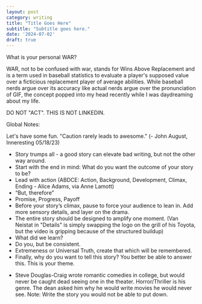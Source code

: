 ```yaml
---
layout: post
category: writing
title: "Title Goes Here"
subtitle: "Subtitle goes here."
date: '2024-07-02'
draft: true
---
```


What is your personal WAR?

WAR, not to be confused with war, stands for Wins Above Replacement and is a term used in baseball statistics to evaluate a player's supposed value over a ficticious replacement player of average abilities. While baseball nerds argue over its accuracy like actual nerds argue over the pronunciation of GIF, the concept popped into my head recently while I was daydreaming about my life.

<!-- Notes: How am I impacting the lives of the people I'm close to? What about acquaintences? Coworkers? Strangers? Am I there for the people around me compared to the average schmuck? -->

DO NOT "ACT". THIS IS NOT LINKEDIN.

Global Notes:

Let's have some fun. "Caution rarely leads to awesome." (- John August, Inneresting 05/18/23)

- Story trumps all - a good story can elevate bad writing, but not the other way around.
- Start with the end in mind: What do you want the outcome of your story to be?
- Lead with action (ABDCE: Action, Background, Development, Climax, Ending - Alice Adams, via Anne Lamott)
- “But, therefore”
- Promise, Progress, Payoff
- Before your story’s climax, pause to force your audience to lean in. Add more sensory details, and layer on the drama.
- The entire story should be designed to amplify one moment. (Van Neistat in "Details" is simply swapping the logo on the grill of his Toyota, but the video is gripping because of the structured buildup)
- What did we learn?
- Do you, but be consistent.
- Extremeness or Universal Truth, create that which will be remembered.
- Finally, why do you want to tell this story? You better be able to answer this. This is your theme.

<!-- Candidate note -->
- Steve Douglas-Craig wrote romantic comedies in college, but would never be caught dead seeing one in the theater. Horror/Thriller is his genre. The dean asked him why he would write movies he would never see. Note: Write the story you would not be able to put down.